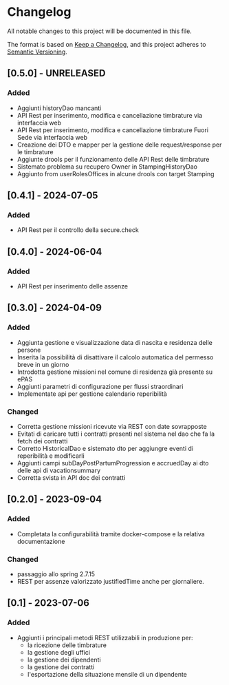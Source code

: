 # Changelog
All notable changes to this project will be documented in this file.

The format is based on [Keep a Changelog](https://keepachangelog.com/en/1.0.0/),
and this project adheres to [Semantic Versioning](https://semver.org/spec/v2.0.0.html).

## [0.5.0] - UNRELEASED
### Added
 - Aggiunti historyDao mancanti
 - API Rest per inserimento, modifica e cancellazione timbrature via interfaccia web
 - API Rest per inserimento, modifica e cancellazione  timbrature Fuori Sede via interfaccia web
 - Creazione dei DTO e mapper per la gestione delle request/response per le timbrature
 - Aggiunte drools per il funzionamento delle API Rest delle timbrature
 - Sistemato problema su recupero Owner in StampingHistoryDao
 - Aggiunto from userRolesOffices in alcune drools con target Stamping

## [0.4.1] - 2024-07-05
### Added
- API Rest per il controllo della secure.check

## [0.4.0] - 2024-06-04
### Added
 - API Rest per inserimento delle assenze

## [0.3.0] - 2024-04-09
### Added
 - Aggiunta gestione e visualizzazione data di nascita e residenza delle persone
 - Inserita la possibilità di disattivare il calcolo automatica del permesso breve in un giorno
 - Introdotta gestione missioni nel comune di residenza già presente su ePAS
 - Aggiunti parametri di configurazione per flussi straordinari
 - Implementate api per gestione calendario reperibilità
 
### Changed
 - Corretta gestione missioni ricevute via REST con date sovrapposte
 - Evitati di caricare tutti i contratti presenti nel sistema nel dao che fa la fetch
   dei contratti
 - Corretto HistoricalDao e sistemato dto per aggiungre eventi di reperibilità e modificarli
 - Aggiunti campi subDayPostPartumProgression e accruedDay ai dto delle api di vacationsummary
 - Corretta svista in API doc dei contratti

## [0.2.0] - 2023-09-04
### Added
 - Completata la configurabilità tramite docker-compose e la relativa documentazione

### Changed
 - passaggio allo spring 2.7.15
 - REST per assenze valorizzato justifiedTime anche per giornaliere.


## [0.1] - 2023-07-06
### Added
 - Aggiunti i principali metodi REST utilizzabili in produzione per:
    - la ricezione delle timbrature
    - la gestione degli uffici
    - la gestione dei dipendenti
    - la gestione dei contratti
    - l'esportazione della situazione mensile di un dipendente
